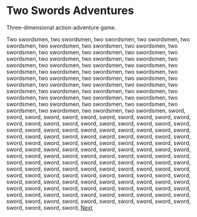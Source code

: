 # Two Swords Adventures

Three-dimensional action-adventure game.  

Two swordsmen, two swordsmen, two swordsmen, two swordsmen, two swordsmen, two swordsmen, two swordsmen, two swordsmen, two swordsmen, two swordsmen, two swordsmen, two swordsmen, two swordsmen, two swordsmen, two swordsmen, two swordsmen, two swordsmen, two swordsmen, two swordsmen, two swordsmen, two swordsmen, two swordsmen, two swordsmen, two swordsmen, two swordsmen, two swordsmen, two swordsmen, two swordsmen, two swordsmen, two swordsmen, two swordsmen, two swordsmen, two swordsmen, two swordsmen, two swordsmen, two swordsmen, two swordsmen, two swordsmen, two swordsmen, two swordsmen, two swordsmen, two swordsmen, two swordsmen, two swordsmen, two swordsmen, two swordsmen, two swordsmen, two swordsmen, sword, sword, sword, sword, sword, sword, sword, sword, sword, sword, sword, sword, sword, sword, sword, sword, sword, sword, sword, sword, sword, sword, sword, sword, sword, sword, sword, sword, sword, sword, sword, sword, sword, sword, sword, sword, sword, sword, sword, sword, sword, sword, sword, sword, sword, sword, sword, sword, sword, sword, sword, sword, sword, sword, sword, sword, sword, sword, sword, sword, sword, sword, sword, sword, sword, sword, sword, sword, sword, sword, sword, sword, sword, sword, sword, sword, sword, sword, sword, sword, sword, sword, sword, sword, sword, sword, sword, sword, sword, sword, sword, sword, sword, sword, sword, sword, sword, sword, sword, sword, sword, sword, sword, sword, sword, sword, sword, sword, sword, sword, sword, sword, sword, sword, sword, sword, sword, sword, sword, sword, sword, sword, sword, sword, sword, sword, sword, sword, sword, sword, sword, sword, sword, sword, sword, sword, sword, sword, sword, sword, sword, sword, sword, sword, sword,
[Next](116.md)